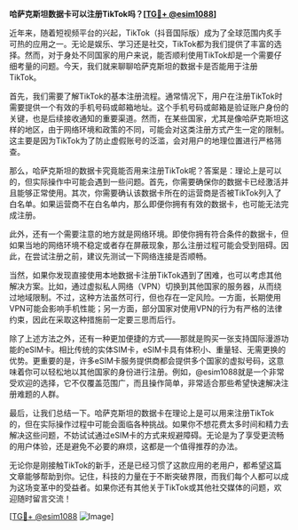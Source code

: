 **哈萨克斯坦数据卡可以注册TikTok吗？[[TG💪+ @esim1088](https://t.me/s/esim1088)]**

近年来，随着短视频平台的兴起，TikTok（抖音国际版）成为了全球范围内炙手可热的应用之一。无论是娱乐、学习还是社交，TikTok都为我们提供了丰富的选择。然而，对于身处不同国家的用户来说，能否顺利使用TikTok却是一个需要仔细考量的问题。今天，我们就来聊聊哈萨克斯坦的数据卡是否能用于注册TikTok。

首先，我们需要了解TikTok的基本注册流程。通常情况下，用户在注册TikTok时需要提供一个有效的手机号码或邮箱地址。这个手机号码或邮箱是验证账户身份的关键，也是后续接收通知的重要渠道。然而，在某些国家，尤其是像哈萨克斯坦这样的地区，由于网络环境和政策的不同，可能会对这类注册方式产生一定的限制。这主要是因为TikTok为了防止虚假账号的泛滥，会对用户的地理位置进行严格筛查。

那么，哈萨克斯坦的数据卡究竟能否用来注册TikTok呢？答案是：理论上是可以的，但实际操作中可能会遇到一些问题。首先，你需要确保你的数据卡已经激活并且能够正常使用。其次，你需要确认该数据卡所在的运营商是否被TikTok列入了白名单。如果运营商不在白名单内，那么即便你拥有有效的数据卡，也可能无法完成注册。

此外，还有一个需要注意的地方就是网络环境。即使你拥有符合条件的数据卡，但如果当地的网络环境不稳定或者存在屏蔽现象，那么注册过程可能会受到阻碍。因此，在尝试注册之前，建议先测试一下网络连接是否顺畅。

当然，如果你发现直接使用本地数据卡注册TikTok遇到了困难，也可以考虑其他解决方案。比如，通过虚拟私人网络（VPN）切换到其他国家的服务器，从而绕过地域限制。不过，这种方法虽然可行，但也存在一定风险。一方面，长期使用VPN可能会影响手机性能；另一方面，部分国家对使用VPN的行为有严格的法律约束，因此在采取这种措施前一定要三思而后行。

除了上述方法之外，还有一种更加便捷的方式——那就是购买一张支持国际漫游功能的eSIM卡。相比传统的实体SIM卡，eSIM卡具有体积小、重量轻、无需更换的优势。更重要的是，许多eSIM卡服务提供商都会提供多个国家的虚拟号码，这意味着你可以轻松地以其他国家的身份进行注册。例如，@esim1088就是一个非常受欢迎的选择，它不仅覆盖范围广，而且操作简单，非常适合那些希望快速解决注册难题的人群。

最后，让我们总结一下。哈萨克斯坦的数据卡在理论上是可以用来注册TikTok的，但在实际操作过程中可能会面临各种挑战。如果你不想花费太多时间和精力去解决这些问题，不妨试试通过eSIM卡的方式来规避障碍。无论是为了享受更流畅的用户体验，还是避免不必要的麻烦，这都是一个值得推荐的办法。

无论你是刚接触TikTok的新手，还是已经习惯了这款应用的老用户，都希望这篇文章能够帮助到你。记住，科技的力量在于不断突破界限，而我们每个人都可以成为这场变革中的受益者。如果你还有其他关于TikTok或其他社交媒体的问题，欢迎随时留言交流！

[[TG💪+ @esim1088](https://t.me/s/esim1088) ![Image](https://i.postimg.cc/4NQfJmqS/Snipaste-2025-05-13-00-14-12.png)]